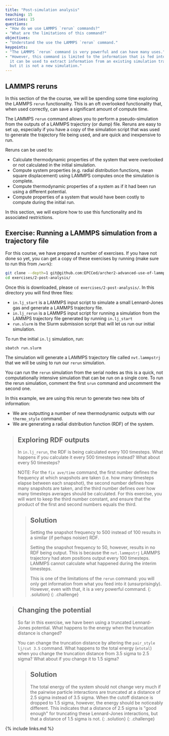 ```yaml
---
title: "Post-simulation analysis"
teaching: 15
exercises: 15
questions:
- "How do we use LAMMPS `rerun` commands?"
- "What are the limitations of this command?"
objectives:
- "Understand the use the LAMMPS `rerun` command."
keypoints:
- "The LAMMPS `rerun` command is very powerful and can have many uses."
- "However, this command is limited to the information that is fed into it --
  it can be used to extract information from an existing simulation trajectory
  but it is not a new simulation."
---
```


## LAMMPS reruns

In this section of the the course, we will be spending some time exploring the LAMMPS `rerun` functionality.
This is an oft overlooked functionality that, when used correctly, can save a significant amount of compute time.

The LAMMPS `rerun` command allows you to perform a pseudo-simulation from the outputs of a LAMMPS trajectory (or dump) file.
Reruns are easy to set up, especially if you have a copy of the simulation script that was used to generate the trajectory file being used, and are quick and inexpensive to run.

Reruns can be used to:

  - Calculate thermodynamic properties of the system that were overlooked or not calculated in the initial simulation.
  - Compute system properties (e.g. radial distribution functions, mean square displacement) using LAMMPS computes once the simulation is complete.
  - Compute thermodynamic properties of a system as if it had been run using a different potential.
  - Compute properties of a system that would have been costly to compute during the initial run.

In this section, we will explore how to use this functionality and its associated restrictions.

## Exercise: Running a LAMMPS simulation from a trajectory file

For this course, we have prepared a number of exercises.
If you have not done so yet, you can get a copy of these exercises by running (make sure to run this from `/work`):

```bash
git clone --depth=1 git@github.com:EPCCed/archer2-advanced-use-of-lammps.git
cd exercises/2-post-analysis/
```

Once this is downloaded, please `cd exercises/2-post-analysis/`. In this directory you will find three files:

  - `in.lj_start` is a LAMMPS input script to simulate a small Lennard-Jones gas and generate a LAMMPS trajectory file.
  - `in.lj_rerun` is a LAMMPS input script for running a simulation from the LAMMPS trajectory file generated by running `in.lj_start`
  - `run.slurm` is the Slurm submission script that will let us run our initial simulation.

To run the initial `in.lj` simulation, run:

```bash
sbatch run.slurm
```

The simulation will generate a LAMMPS trajectory file called `nvt.lammpstrj` that we will be using to run our `rerun` simulation.

You can run the `rerun` simulation from the serial nodes as this is a quick, not computationally intensive simulation that can be run on a single core.
To run the rerun simulation, comment the first `srun` command and uncomment the second one.

In this example, we are using this rerun to generate two new bits of information:

  - We are outputting a number of new thermodynamic outputs with our `thermo_style` command.
  - We are generating a radial distribution function (RDF) of the system.

> ## Exploring RDF outputs
> 
> In `in.lj_rerun`, the RDF is being calculated every 100 timesteps.
> What happens if you calculate it every 500 timesteps instead?
> What about every 50 timesteps?
>
> NOTE: For the `fix ave/time` command, the first number defines the frequency at which snapshots are taken
> (i.e. how many timesteps elapse between each snapshot),
> the second number defines how many snapshots are taken, and the third number defines over how many timesteps averages should be calculated.
> For this exercise, you will want to keep the third number constant, and ensure that the product of the first and second numbers equals the third.
> 
> > ## Solution
> > 
> > Setting the snapshot frequency to 500 instead of 100 results in a similar (if perhaps noisier) RDF.
> > 
> > Setting the snapshot frequency to 50, however, results in no RDF being output.
> > This is because the `nvt.lammpstrj` LAMMPS trajectory had atom positions output every 100 timesteps.
> > LAMMPS cannot calculate what happened during the interim timesteps.
> > 
> > This is one of the limitations of the `rerun` command:
> > you will only get information from what you feed into it (unsurprisingly).
> > However, even with that, it is a very powerful command.
> {: .solution}
{: .challenge}

> ## Changing the potential
> 
> So far in this exercise, we have been using a truncated Lennard-Jones potential.
> What happens to the energy when the truncation distance is changed?
> 
> You can change the truncation distance by altering the `pair_style lj/cut 3.5` command.
> What happens to the total energy (`etotal`) when you change the truncation distance from 3.5 sigma to 2.5 sigma?
> What about if you change it to 1.5 sigma?
> 
> > ## Solution
> > 
> > The total energy of the system should not change very much if the pairwise particle interactions are truncated at a distance of 2.5 sigma instead of 3.5 sigma.
> > When the cutoff distance is dropped to 1.5 sigma, however, the energy should be noticeably different.
> > This indicates that a distance of 2.5 sigma is "good enough" for truncating these Lennard-Jones interactions, but that a distance of 1.5 sigma is not.
>{: .solution}
{: .challenge}

{% include links.md %}
